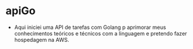 # apiGo

- Aqui iniciei uma API de tarefas com Golang p aprimorar meus conhecimentos teóricos e técnicos com a linguagem e pretendo fazer hospedagem na AWS.
